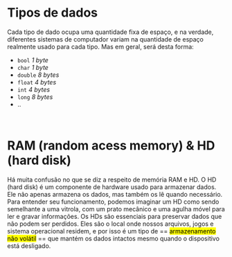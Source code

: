 # Tipos de dados 
Cada tipo de dado ocupa uma quantidade fixa de espaço, e na verdade, diferentes sistemas de computador variam na quantidade de espaço realmente usado para cada tipo. Mas em geral, será desta forma:
- `bool`    _1 byte_
- `char`    _1 byte_
- `double`  _8 bytes_
- `float`   _4 bytes_
- `int`     _4 bytes_
- `long`    _8 bytes_
- ..

</br>

# RAM (random acess memory) & HD (hard disk) 
Há muita confusão no que se diz a respeito de memória RAM e HD. 
O HD (hard disk) é um componente de hardware usado para armazenar dados. Ele não apenas armazena os dados, mas também os lê quando necessário. Para entender seu funcionamento, podemos imaginar um HD como sendo semelhante a uma vitrola, com um prato mecânico e uma agulha móvel para ler e gravar informações.
Os HDs são essenciais para preservar dados que não podem ser perdidos. Eles são o local onde nossos arquivos, jogos e sistema operacional residem, e por isso é um tipo de ==<span title="O armazenamento não volátil consiste no tipo de armazenamento em que se pode persistir dados; isto é: uma vez gravados, os dados são conservados e portanto não há perda ao se retirar a fonte de energia."> <mark> armazenamento não volátil</mark> </span>== que mantém os dados intactos mesmo quando o dispositivo está desligado.
